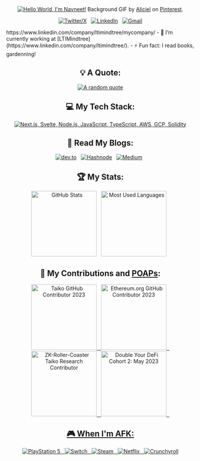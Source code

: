 <div align="center">

[![Hello World, I'm Navneet!](assets/header.gif)](https://github.com/NavneetKumar31)
Background GIF by [Aliciel](https://www.pinterest.com/pin/5277724550564022/) on [Pinterest](https://www.pinterest.com/).

[![Twitter/X](https://skillicons.dev/icons?i=twitter)](https://twitter.com/kshyun28) &nbsp;
[![LinkedIn](https://skillicons.dev/icons?i=linkedin)](https://www.linkedin.com/in/jaspergabriel/) &nbsp;
[![Gmail](https://skillicons.dev/icons?i=gmail)](mailto:jasper.d.gabriel@gmail.com?subject=Hello%20Jasper,%20From%20Github)

</div>
https://www.linkedin.com/company/ltimindtree/mycompany/
- 🔭 I’m currently working at [LTIMindtree](https://www.linkedin.com/company/ltimindtree/).
- ⚡ Fun fact: I read books, gardenning!

<div align="center">

## 💡 A Quote:

[![A random quote](https://quotes-github-readme.vercel.app/api?type=horizontal&theme=dark)](https://github.com/piyushsuthar/github-readme-quotes)

## 💻 My Tech Stack:

[![Next.js, Svelte, Node.js, JavaScript, TypeScript, AWS, GCP, Solidity](https://skillicons.dev/icons?i=next,svelte,nodejs,js,ts,aws,gcp,solidity)](https://skillicons.dev)

## 📖 Read My Blogs:

<p>
    <a target="_blank"href="https://dev.to/kshyun28"><img alt="dev.to" src="https://img.shields.io/badge/dev.to-0A0A0A?style=for-the-badge&logo=dev.to&logoColor=white" /></a>&nbsp;&nbsp;
    <a target="_blank"href="https://kshyun28.hashnode.dev/"><img alt="Hashnode" src="https://img.shields.io/badge/Hashnode-2962FF?style=for-the-badge&logo=hashnode&logoColor=white" /></a>&nbsp;&nbsp;
    <a target="_blank"href="https://medium.com/@kshyun28"><img alt="Medium" src="https://img.shields.io/badge/Medium-12100E?style=for-the-badge&logo=medium&logoColor=white" /></a>&nbsp;&nbsp;
</p>

## 🏆 My Stats:

<p>
    <img height=175 alt="GitHub Stats" src="https://github-readme-stats.vercel.app/api?username=kshyun28&show_icons=true&count_private=true&theme=dark" />&nbsp;&nbsp;
    <img height=175 alt="Most Used Languages" src="https://github-readme-stats.vercel.app/api/top-langs/?username=kshyun28&layout=compact&theme=dark" />&nbsp;&nbsp;
</p>

## 🤝 My Contributions and [POAPs](https://www.gitpoap.io/p/0x994cca07c9f25fe84211ea61b61eab5552a32c6d):

<p>
    <a target="_blank"href="https://www.gitpoap.io/gp/893"><img height=175 alt="Taiko GitHub Contributor 2023" src="https://www.gitpoap.io/_next/image?url=https%3A%2F%2Fassets.poap.xyz%2Fgitpoap3a-2023-taiko-contributor-2022-logo-1671723111328.png&w=750&q=75" />&nbsp;&nbsp;
    <a target="_blank"href="https://www.gitpoap.io/gp/879"><img height=175 alt="Ethereum.org GitHub Contributor 2023" src="https://www.gitpoap.io/_next/image?url=https%3A%2F%2Fassets.poap.xyz%2Fgitpoap3a-2023-ethereumorg-contributor-2022-logo-1671568487547.png&w=750&q=75" />&nbsp;&nbsp;
    <a target="_blank"href="https://poap.gallery/event/128736"><img height=175 alt="ZK-Roller-Coaster Taiko Research Contributor" src="https://assets.poap.xyz/taiko-research-contributors-2023-logo-1685987761596.png" />&nbsp;&nbsp;
    <a target="_blank" href="https://collectors.poap.xyz/en-US/token/6673781"><img height=175 alt="Double Your DeFi Cohort 2: May 2023" src="https://assets.poap.xyz/0c6eaacb-d527-479b-8a0e-d9e60726851d.png" />&nbsp;&nbsp;
</p>

## 🎮 When I'm AFK:

![PlayStation 5](https://img.shields.io/badge/Playstation%205-003791?style=for-the-badge&logo=playstation-5&logoColor=white) &nbsp;
![Switch](https://img.shields.io/badge/Switch-E60012?style=for-the-badge&logo=nintendo-switch&logoColor=white) &nbsp;
![Steam](https://img.shields.io/badge/steam-%23000000.svg?style=for-the-badge&logo=steam&logoColor=white) &nbsp;
![Netflix](https://img.shields.io/badge/Netflix-E50914?style=for-the-badge&logo=netflix&logoColor=white) &nbsp;
![Crunchyroll](https://img.shields.io/badge/Crunchyroll-F47521?style=for-the-badge&logo=crunchyroll&logoColor=white)

</div>
